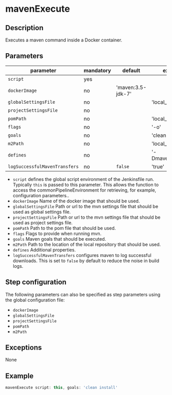 # mavenExecute

## Description

Executes a maven command inside a Docker container.

## Parameters

| parameter                      | mandatory | default           | example values             |
| -------------------------------|-----------|-------------------|----------------------------|
| `script`                       | yes       |                   |                            |
| `dockerImage`                  | no        | 'maven:3.5-jdk-7' |                            |
| `globalSettingsFile`           | no        |                   | 'local_folder/settings.xml'|
| `projectSettingsFile`          | no        |                   |                            |
| `pomPath`                      | no        |                   | 'local_folder/m2'          |
| `flags`                        | no        |                   | '-o'                       |
| `goals`                        | no        |                   | 'clean install'            |
| `m2Path`                       | no        |                   | 'local_folder/m2'          |
| `defines`                      | no        |                   | '-Dmaven.tests.skip=true'  |
| `logSuccessfulMavenTransfers`  | no        | `false`           | 'true'                     |

* `script` defines the global script environment of the Jenkinsfile run. Typically `this` is passed to this parameter. This allows the function to access the commonPipelineEnvironment for retrieving, for example, configuration parameters..
* `dockerImage` Name of the docker image that should be used.
* `globalSettingsFile` Path or url to the mvn settings file that should be used as global settings file. 
* `projectSettingsFile` Path or url to the mvn settings file that should be used as project settings file.
* `pomPath` Path to the pom file that should be used.
* `flags` Flags to provide when running mvn.
* `goals` Maven goals that should be executed.
* `m2Path` Path to the location of the local repository that should be used.
* `defines` Additional properties.
* `logSuccessfulMavenTransfers` configures maven to log successful downloads. This is set to `false` by default to reduce the noise in build logs.

## Step configuration
The following parameters can also be specified as step parameters using the global configuration file:

* `dockerImage`
* `globalSettingsFile`
* `projectSettingsFile`
* `pomPath`
* `m2Path`

## Exceptions

None

## Example

```groovy
mavenExecute script: this, goals: 'clean install'
```




